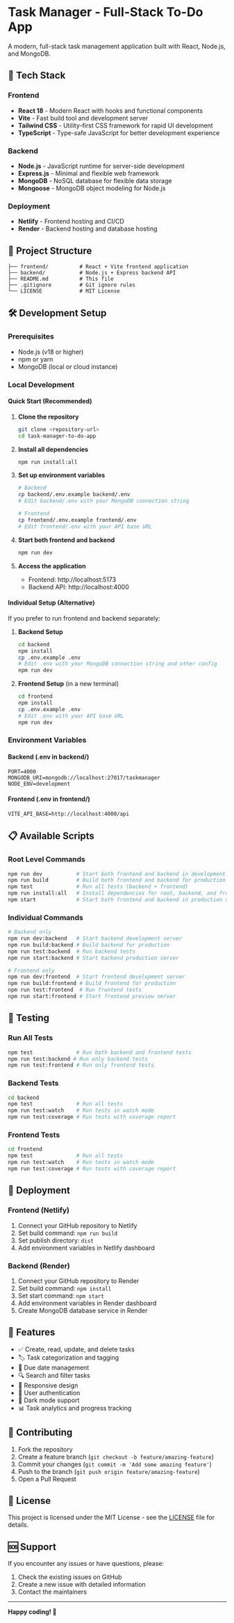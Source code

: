 # Task Manager - Full-Stack To-Do App

A modern, full-stack task management application built with React, Node.js, and MongoDB.

## 🚀 Tech Stack

### Frontend
- **React 18** - Modern React with hooks and functional components
- **Vite** - Fast build tool and development server
- **Tailwind CSS** - Utility-first CSS framework for rapid UI development
- **TypeScript** - Type-safe JavaScript for better development experience

### Backend
- **Node.js** - JavaScript runtime for server-side development
- **Express.js** - Minimal and flexible web framework
- **MongoDB** - NoSQL database for flexible data storage
- **Mongoose** - MongoDB object modeling for Node.js

### Deployment
- **Netlify** - Frontend hosting and CI/CD
- **Render** - Backend hosting and database hosting

## 📁 Project Structure

```
├── frontend/          # React + Vite frontend application
├── backend/           # Node.js + Express backend API
├── README.md          # This file
├── .gitignore         # Git ignore rules
└── LICENSE            # MIT License
```

## 🛠️ Development Setup

### Prerequisites
- Node.js (v18 or higher)
- npm or yarn
- MongoDB (local or cloud instance)

### Local Development

#### Quick Start (Recommended)
1. **Clone the repository**
   ```bash
   git clone <repository-url>
   cd task-manager-to-do-app
   ```

2. **Install all dependencies**
   ```bash
   npm run install:all
   ```

3. **Set up environment variables**
   ```bash
   # Backend
   cp backend/.env.example backend/.env
   # Edit backend/.env with your MongoDB connection string
   
   # Frontend
   cp frontend/.env.example frontend/.env
   # Edit frontend/.env with your API base URL
   ```

4. **Start both frontend and backend**
   ```bash
   npm run dev
   ```

5. **Access the application**
   - Frontend: http://localhost:5173
   - Backend API: http://localhost:4000

#### Individual Setup (Alternative)
If you prefer to run frontend and backend separately:

1. **Backend Setup**
   ```bash
   cd backend
   npm install
   cp .env.example .env
   # Edit .env with your MongoDB connection string and other config
   npm run dev
   ```

2. **Frontend Setup** (in a new terminal)
   ```bash
   cd frontend
   npm install
   cp .env.example .env
   # Edit .env with your API base URL
   npm run dev
   ```

### Environment Variables

#### Backend (.env in backend/)
```env
PORT=4000
MONGODB_URI=mongodb://localhost:27017/taskmanager
NODE_ENV=development
```

#### Frontend (.env in frontend/)
```env
VITE_API_BASE=http://localhost:4000/api
```

## 📋 Available Scripts

### Root Level Commands
```bash
npm run dev           # Start both frontend and backend in development mode
npm run build         # Build both frontend and backend for production
npm test              # Run all tests (backend + frontend)
npm run install:all   # Install dependencies for root, backend, and frontend
npm start             # Start both frontend and backend in production mode
```

### Individual Commands
```bash
# Backend only
npm run dev:backend   # Start backend development server
npm run build:backend # Build backend for production
npm run test:backend  # Run backend tests
npm run start:backend # Start backend production server

# Frontend only
npm run dev:frontend  # Start frontend development server
npm run build:frontend # Build frontend for production
npm run test:frontend  # Run frontend tests
npm run start:frontend # Start frontend preview server
```

## 🧪 Testing

### Run All Tests
```bash
npm test              # Run both backend and frontend tests
npm run test:backend # Run only backend tests
npm run test:frontend # Run only frontend tests
```

### Backend Tests
```bash
cd backend
npm test              # Run all tests
npm run test:watch    # Run tests in watch mode
npm run test:coverage # Run tests with coverage report
```

### Frontend Tests
```bash
cd frontend
npm test              # Run all tests
npm run test:watch    # Run tests in watch mode
npm run test:coverage # Run tests with coverage report
```

## 🚀 Deployment

### Frontend (Netlify)
1. Connect your GitHub repository to Netlify
2. Set build command: `npm run build`
3. Set publish directory: `dist`
4. Add environment variables in Netlify dashboard

### Backend (Render)
1. Connect your GitHub repository to Render
2. Set build command: `npm install`
3. Set start command: `npm start`
4. Add environment variables in Render dashboard
5. Create MongoDB database service in Render

## 📝 Features

- ✅ Create, read, update, and delete tasks
- 🏷️ Task categorization and tagging
- 📅 Due date management
- 🔍 Search and filter tasks
- 📱 Responsive design
- 🔐 User authentication
- 🌙 Dark mode support
- 📊 Task analytics and progress tracking

## 🤝 Contributing

1. Fork the repository
2. Create a feature branch (`git checkout -b feature/amazing-feature`)
3. Commit your changes (`git commit -m 'Add some amazing feature'`)
4. Push to the branch (`git push origin feature/amazing-feature`)
5. Open a Pull Request

## 📄 License

This project is licensed under the MIT License - see the [LICENSE](LICENSE) file for details.

## 🆘 Support

If you encounter any issues or have questions, please:
1. Check the existing issues on GitHub
2. Create a new issue with detailed information
3. Contact the maintainers

---

**Happy coding! 🎉**
